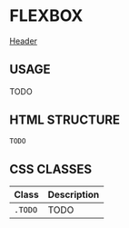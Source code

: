 # FLEXBOX

[Header](/todo.html ':include :type=iframe width=100% height=400px')


## USAGE

TODO


## HTML STRUCTURE

```html
TODO
```


## CSS CLASSES

| Class | Description |
|:-|:-|
| `.TODO` | TODO |
